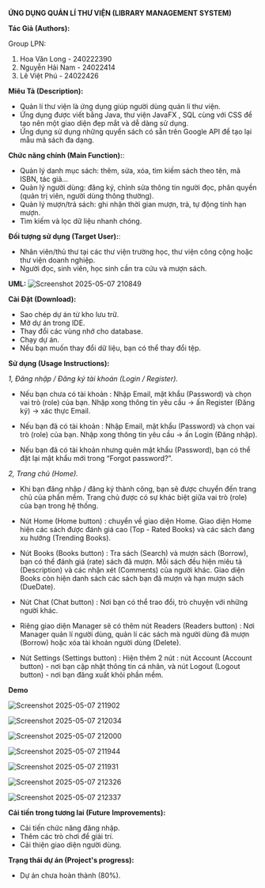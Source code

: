 **ỨNG DỤNG QUẢN LÍ THƯ VIỆN (LIBRARY MANAGEMENT SYSTEM)** 

**Tác Giả (Authors):**

Group LPN:

1. Hoa Văn Long - 240222390
2. Nguyễn Hải Nam  - 24022414
3. Lê Việt Phú - 24022426

**Miêu Tả (Description):**

- Quản lí thư viện là ứng dụng giúp người dùng quản lí thư viện.
- Ứng dụng được viết bằng Java, thư viện JavaFX , SQL cùng với CSS để tạo nên một giao diện đẹp mắt và dễ dàng sử dụng.
- Ứng dụng sử dụng những quyển sách có sẵn trên Google API để tạo lại mẫu mã sách đa dạng.

**Chức năng chính (Main Function):**:

- Quản lý danh mục sách: thêm, sửa, xóa, tìm kiếm sách theo tên, mã ISBN, tác giả...
- Quản lý người dùng: đăng ký, chỉnh sửa thông tin người đọc, phân quyền (quản trị viên, người dùng thông thường).
- Quản lý mượn/trả sách: ghi nhận thời gian mượn, trả, tự động tính hạn mượn.
- Tìm kiếm và lọc dữ liệu nhanh chóng.

**Đối tượng sử dụng (Target User):**:

- Nhân viên/thủ thư tại các thư viện trường học, thư viện công cộng hoặc thư viện doanh nghiệp.
- Người đọc, sinh viên, học sinh cần tra cứu và mượn sách.

**UML:**
![Screenshot 2025-05-07 210849](https://github.com/user-attachments/assets/acb31925-c007-4797-98aa-ff2bda0f9bcf)


**Cài Đặt (Download):**
- Sao chép dự án từ kho lưu trữ.
- Mở dự án trong IDE.
- Thay đổi các vùng nhớ cho database.
- Chạy dự án.
- Nếu bạn muốn thay đổi dữ liệu, bạn có thể thay đổi tệp.

**Sử dụng (Usage Instructions):**

_1, Đăng nhập / Đăng ký tài khoản (Login  / Register)._

- Nếu bạn chưa có tài khoản : Nhập Email, mật khẩu (Password) và chọn vai trò (role) của bạn.
        Nhập xong thông tin yêu cầu → ấn Register (Đăng ký) → xác thực Email.

- Nếu bạn đã có tài khoản : Nhập Email, mật khẩu (Password) và chọn vai trò (role) của bạn.
        Nhập xong thông tin yêu cầu → ấn Login (Đăng nhập).

- Nếu bạn đã có tài khoản nhưng quên mật khẩu (Password), bạn có thể đặt lại mật khẩu mới trong “Forgot password?”.

_2, Trang chủ (Home)._
- Khi bạn đăng nhập / đăng ký thành công, bạn sẽ được chuyển đến trang chủ của phần mềm.
Trang chủ được có sự khác biệt giữa vai trò (role) của bạn trong hệ thống.

- Nút Home (Home button) : chuyển về giao diện Home. Giao diện Home hiện các sách được đánh giá cao (Top - Rated Books) và các sách đang xu hướng (Trending Books).

- Nút Books (Books button) :  Tra sách (Search) và mượn sách (Borrow), bạn có thể đánh giá (rate)  sách đã mượn. Mỗi sách đều hiện miêu tả (Description) và các nhận xét (Comments) của người khác. Giao diện Books còn hiện danh sách các sách bạn đã mượn và hạn mượn sách (DueDate).

- Nút Chat (Chat button) : Nơi bạn có thể trao đổi, trò chuyện với những người khác.

- Riêng giao diện Manager sẽ có thêm nút Readers (Readers button) : Nơi Manager quản lí người dùng, quản lí các sách mà người dùng đã mượn (Borrow) hoặc xóa tài khoản người dùng (Delete).

- Nút Settings (Settings button) : Hiện thêm 2 nút : nút Account (Account button) - nơi bạn cập nhật thông tin cá nhân, và nút Logout (Logout button) - nơi bạn đăng xuất khỏi phần mềm.

**Demo**

![Screenshot 2025-05-07 211902](https://github.com/user-attachments/assets/c175263a-9358-4893-9eee-1e9435ae5997)

![Screenshot 2025-05-07 212034](https://github.com/user-attachments/assets/22e3d8ad-5520-4218-95f9-76a94af1f2a2)

![Screenshot 2025-05-07 212000](https://github.com/user-attachments/assets/583c1f86-287f-4cf3-990f-fbb8745f6e92)

![Screenshot 2025-05-07 211944](https://github.com/user-attachments/assets/5236e54c-5581-435a-bd66-52e50af2f68f)

![Screenshot 2025-05-07 211931](https://github.com/user-attachments/assets/ac914542-5b12-4c5e-b712-82a16a788df2)

![Screenshot 2025-05-07 212326](https://github.com/user-attachments/assets/f7c505ab-bd5f-4fee-bcb2-3b02e6c5d220)

![Screenshot 2025-05-07 212337](https://github.com/user-attachments/assets/49e83766-48e6-4d95-953a-57b71d668cea)


**Cải tiến trong tương lai (Future Improvements):**
- Cải tiến chức năng đăng nhập. 
- Thêm các trò chơi để giải trí. 
- Cải thiện giao diện người dùng. 


**Trạng thái dự án (Project's progress):**
- Dự án chưa hoàn thành (80%).

